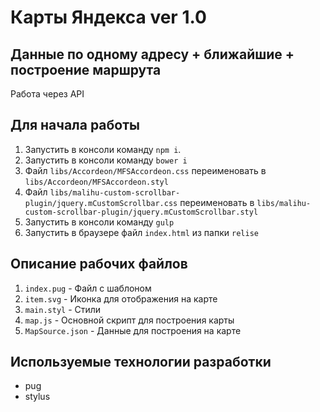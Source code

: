 # Карты Яндекса ver 1.0
## Данные по одному адресу + ближайшие + построение маршрута
Работа через API
## Для начала работы
1. Запустить в консоли команду `npm i`.
2. Запустить в консоли команду `bower i`
3. Файл `libs/Accordeon/MFSAccordeon.css` переименовать в `libs/Accordeon/MFSAccordeon.styl`
4. Файл `libs/malihu-custom-scrollbar-plugin/jquery.mCustomScrollbar.css` переименовать
 в `libs/malihu-custom-scrollbar-plugin/jquery.mCustomScrollbar.styl`
4. Запустить в консоли команду `gulp` 
5. Запустить в браузере файл `index.html` из папки `relise`

## Описание рабочих файлов
1. `index.pug` - Файл с шаблоном 
2. `item.svg` - Иконка для отображения на карте
3. `main.styl` - Стили
4. `map.js` - Основной скрипт для построения карты
5. `MapSource.json` - Данные для построения на карте

## Используемые технологии разработки
* pug
* stylus